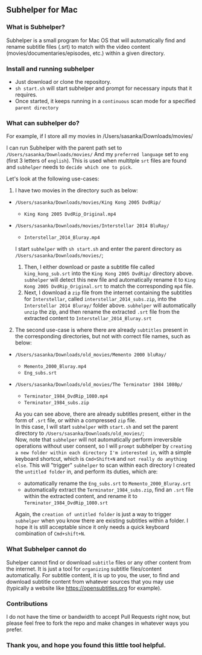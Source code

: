 ## Subhelper for Mac

### What is Subhelper?
Subhelper is a small program for Mac OS that will automatically find and rename subtitle files (.srt) to match with the video content (movies/documentaries/episodes, etc.) within a given directory.


### Install and running subhelper
- Just download or clone the repository.
- `sh start.sh` will start subhelper and prompt for necessary inputs that it requires.
- Once started, it keeps running in a `continuous` scan mode for a specified `parent directory`


### What can subhelper do?
For example, if I store all my movies in /Users/sasanka/Downloads/movies/

I can run Subhelper with the parent path set to
`/Users/sasanka/Downloads/movies/`
And my `preferred language` set to `eng` (first 3 letters of `english`). This is used when multitple `srt` files are found and `subhelper` needs to `decide which one to pick`.

Let's look at the following use-cases:

1. I have two movies in the directory such as below: 
  - `/Users/sasanka/Downloads/movies/King Kong 2005 DvdRip/`
    - `King Kong 2005 DvdRip_Original.mp4`
- `/Users/sasanka/Downloads/movies/Interstellar 2014 BluRay/`
  - `Interstellar_2014_Bluray.mp4`

  I start `subhelper` with `sh start.sh` and enter the parent directory as `/Users/sasanka/Downloads/movies/`;
  1. Then, I either download or paste a subtitle file called
  `king_kong_sub.srt` into the `King Kong 2005 DvdRip/` directory above. `subhelper` will detect this new file and automatically rename it to `King Kong 2005 DvdRip_Original.srt` to match the corresponding `mp4` file.
  2. Next, I download a `zip` file from the internet containing the subtitles for `Interstellar`, called `interstellar_2014_subs.zip`, into the `Interstellar 2014 Bluray/` folder above. `subhelper` will automatically `unzip` the zip, and then rename the extracted `.srt` file from the extracted content to `Interstellar_2014_Bluray.srt`


2. The second use-case is where there are already `subtitles` present in the corresponding directories, but not with correct file names, such as below:

- `/Users/sasanka/Downloads/old_movies/Memento 2000 bluRay/`
  - `Memento_2000_Bluray.mp4`
  - `Eng_subs.srt`

- `/Users/sasanka/Downloads/old_movies/The Terminator 1984 1080p/`
  - `Terminator_1984_DvdRip_1080.mp4`
  - `Terminator_1984_subs.zip`

  As you can see above, there are already subtitles present, either in the form of `.srt` file, or within a compressed `zip` file.  
  In this case, I will start `subhelper` with `start.sh` and set the parent directory to `/Users/sasanka/Downloads/old_movies/`;  
  Now, note that `subhelper` will not automatically perform irreversible operations without user consent, so I will `prompt` subhelper by `creating a new folder within each directory I'm interested in`, with a simple keyboard shortcut, which is `Cmd+Shift+N` and `not really do anything else`. This will "trigger" `subhelper` to scan within each directory I created the `untitled folder` in, and perform its duties, which are:
  - automatically rename the `Eng_subs.srt` to `Memento_2000_Bluray.srt`
  - automatically extract the `Terminator_1984_subs.zip`, find an `.srt` file within the extracted content, and rename it to `Terminator_1984_DvdRip_1080.srt`


  Again, the `creation of untitled folder` is just a way to trigger `subhelper` when you know there are existing subtitles within a folder. I hope it is still acceptable since it only needs a quick keyboard combination of `Cmd+shift+N`. 

### What Subhelper cannot do
Suhelper cannot find or download `subtitle` files or any other content from the internet. It is just a tool for `organizing` subtitle files/content automatically. For subtitle content, it is up to you, the user, to find and download subtitle content from whatever sources that you may use (typically a website like https://opensubtitles.org for example).


### Contributions
I do not have the time or bandwidth to accept Pull Requests right now, but please feel free to fork the repo and make changes in whatever ways you prefer.

### Thank you, and hope you found this little tool helpful.
